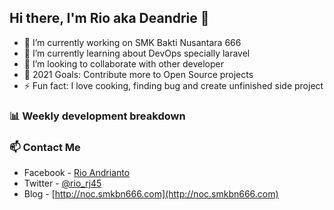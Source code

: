 ## Hi there, I'm Rio aka Deandrie 👋
- 🔭 I’m currently working on SMK Bakti Nusantara 666
- 🌱 I’m currently learning about DevOps specially laravel
- 👯 I’m looking to collaborate with other developer
- 🥅 2021 Goals: Contribute more to Open Source projects
- ⚡ Fun fact: I love cooking, finding bug and create unfinished side project 

### 📊 Weekly development breakdown

<!--START_SECTION:waka-->
<!--END_SECTION:waka-->

### 📫 Contact Me
- Facebook - [Rio Andrianto](https://facebook.com/rio.andrianto.jr)
- Twitter - [@rio_rj45](https://twitter.com/rio_rj45)
- Blog - [http://noc.smkbn666.com](http://noc.smkbn666.com)
